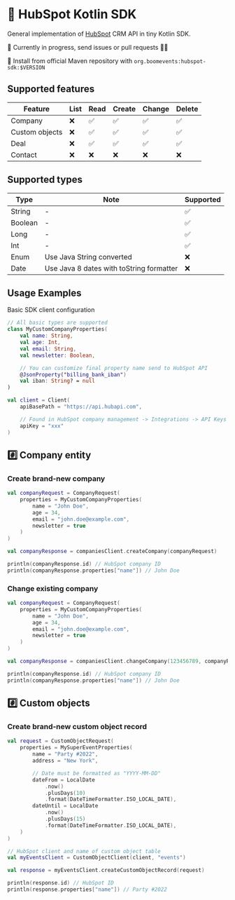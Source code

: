 # 🤖 HubSpot Kotlin SDK
General implementation of [HubSpot](https://developers.hubspot.com/docs/api/crm/companies) CRM API in tiny Kotlin SDK.

🎈 Currently in progress, send issues or pull requests 🙌🏼

🚀 Install from official Maven repository with `org.boomevents:hubspot-sdk:$VERSION`<br>

## Supported features
| Feature 	        | List 	 | Read 	 | Create 	 | Change 	 | Delete 	 |
|------------------|--------|--------|----------|----------|----------|
| Company 	        | ❌    	 | ✅    	 | ✅     	  | ✅      	 | ✅      	 |
| Custom objects 	 | ❌    	 | ✅    	 | ✅     	  | ✅      	 | ✅      	 |
| Deal    	        | ❌    	 | ✅    	 | ✅     	  | ✅      	 | ✅      	 |
| Contact 	        | ❌    	 | ❌    	 | ❌     	  | ❌      	 | ❌      	 |

## Supported types

| Type    | Note                                     | Supported |
|---------|------------------------------------------|-----------|
| String  | -                                        | ✅         |
| Boolean | -                                        | ✅         |
| Long    | -                                        | ✅         |
| Int     | -                                        | ✅         |
| Enum    | Use Java String converted                | ❌         |
| Date    | Use Java 8 dates with toString formatter | ❌         |

## Usage Examples

Basic SDK client configuration
```kotlin
// All basic types are supported
class MyCustomCompanyProperties(
    val name: String,
    val age: Int,
    val email: String,
    val newsletter: Boolean,

    // You can customize final property name send to HubSpot API
    @JsonProperty("billing_bank_iban")
    val iban: String? = null
)

val client = Client(
    apiBasePath = "https://api.hubapi.com",

    // Found in HubSpot company management -> Integrations -> API Keys -> Active API Key
    apiKey = "xxx"
)
```

## #️⃣ Company entity

### Create brand-new company
```kotlin
val companyRequest = CompanyRequest(
    properties = MyCustomCompanyProperties(
        name = "John Doe",
        age = 34,
        email = "john.doe@example.com",
        newsletter = true
    )
)

val companyResponse = companiesClient.createCompany(companyRequest)

println(companyResponse.id) // HubSpot company ID
println(companyResponse.properties["name"]) // John Doe
```

### Change existing company
```kotlin
val companyRequest = CompanyRequest(
    properties = MyCustomCompanyProperties(
        name = "John Doe",
        age = 34,
        email = "john.doe@example.com",
        newsletter = true
    )
)

val companyResponse = companiesClient.changeCompany(123456789, companyRequest)

println(companyResponse.id) // HubSpot company ID
println(companyResponse.properties["name"]) // John Doe
```

## #️⃣ Custom objects

### Create brand-new custom object record
```kotlin
val request = CustomObjectRequest(
    properties = MySuperEventProperties(
        name = "Party #2022",
        address = "New York",

        // Date must be formatted as "YYYY-MM-DD"
        dateFrom = LocalDate
            .now()
            .plusDays(10)
            .format(DateTimeFormatter.ISO_LOCAL_DATE),
        dateUntil = LocalDate
            .now()
            .plusDays(15)
            .format(DateTimeFormatter.ISO_LOCAL_DATE),
    )
)

// HubSpot client and name of custom object table
val myEventsClient = CustomObjectClient(client, "events")

val response = myEventsClient.createCustomObjectRecord(request)

println(response.id) // HubSpot ID
println(response.properties["name"]) // Party #2022
```

